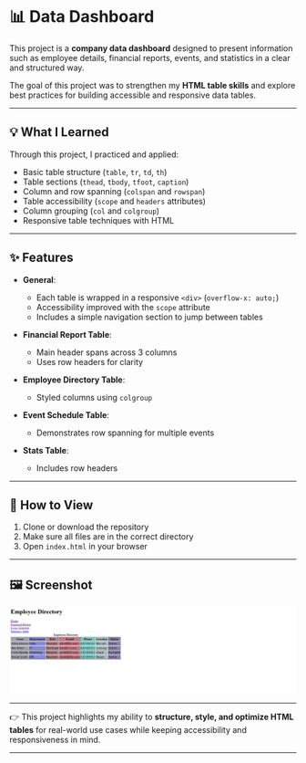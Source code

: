 # 📊 Data Dashboard

This project is a **company data dashboard** designed to present information such as employee details, financial reports, events, and statistics in a clear and structured way.

The goal of this project was to strengthen my **HTML table skills** and explore best practices for building accessible and responsive data tables.

---

## 💡 What I Learned

Through this project, I practiced and applied:

- Basic table structure (`table`, `tr`, `td`, `th`)
- Table sections (`thead`, `tbody`, `tfoot`, `caption`)
- Column and row spanning (`colspan` and `rowspan`)
- Table accessibility (`scope` and `headers` attributes)
- Column grouping (`col` and `colgroup`)
- Responsive table techniques with HTML

---

## ✨ Features

- **General**:

  - Each table is wrapped in a responsive `<div>` (`overflow-x: auto;`)
  - Accessibility improved with the `scope` attribute
  - Includes a simple navigation section to jump between tables

- **Financial Report Table**:

  - Main header spans across 3 columns
  - Uses row headers for clarity

- **Employee Directory Table**:

  - Styled columns using `colgroup`

- **Event Schedule Table**:

  - Demonstrates row spanning for multiple events

- **Stats Table**:

  - Includes row headers

---

## 🚀 How to View

1. Clone or download the repository
2. Make sure all files are in the correct directory
3. Open `index.html` in your browser

---

## 🖼️ Screenshot

![alt text](image.png)

---

👉 This project highlights my ability to **structure, style, and optimize HTML tables** for real-world use cases while keeping accessibility and responsiveness in mind.

---
